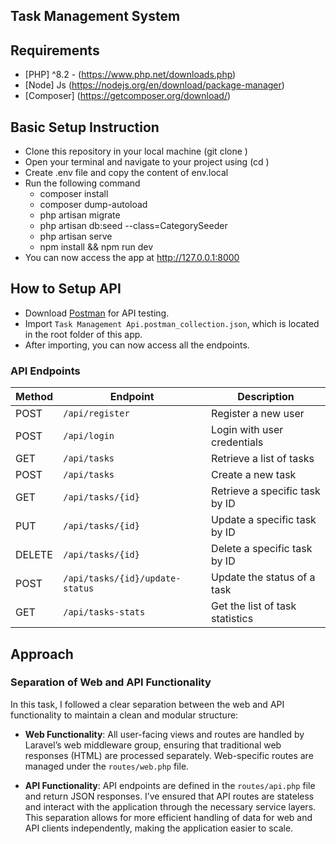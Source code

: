 ## Task Management System 

## Requirements
- [PHP] ^8.2 - (https://www.php.net/downloads.php) 
- [Node] Js (https://nodejs.org/en/download/package-manager)
- [Composer] (https://getcomposer.org/download/)

## Basic Setup Instruction
- Clone this repository in your local machine (git clone <repository-url>)
- Open your terminal and navigate to your project using (cd <localpath>)
- Create .env file and copy the content of env.local
- Run the following command 
    - composer install
    - composer dump-autoload
    - php artisan migrate 
    - php artisan db:seed --class=CategorySeeder
    - php artisan serve
    - npm install && npm run dev 
- You can now access the app at http://127.0.0.1:8000

## How to Setup API
- Download [Postman](https://www.postman.com/) for API testing.
- Import `Task Management Api.postman_collection.json`, which is located in the root folder of this app.
- After importing, you can now access all the endpoints.

### API Endpoints
| Method | Endpoint                          | Description                        |
|--------|-----------------------------------|------------------------------------|
| POST   | `/api/register`                   | Register a new user                |
| POST   | `/api/login`                      | Login with user credentials        |
| GET    | `/api/tasks`                      | Retrieve a list of tasks           |
| POST   | `/api/tasks`                      | Create a new task                  |
| GET    | `/api/tasks/{id}`                 | Retrieve a specific task by ID     |
| PUT    | `/api/tasks/{id}`                 | Update a specific task by ID       |
| DELETE | `/api/tasks/{id}`                 | Delete a specific task by ID       |
| POST   | `/api/tasks/{id}/update-status`   | Update the status of a task        |
| GET    | `/api/tasks-stats`                | Get the list of task statistics    |

## Approach
### Separation of Web and API Functionality
In this task, I followed a clear separation between the web and API functionality to maintain a clean and modular structure:

- **Web Functionality**: All user-facing views and routes are handled by Laravel’s web middleware group, ensuring that traditional web responses (HTML) are processed separately. Web-specific routes are managed under the `routes/web.php` file.
  
- **API Functionality**: API endpoints are defined in the `routes/api.php` file and return JSON responses. I’ve ensured that API routes are stateless and interact with the application through the necessary service layers. This separation allows for more efficient handling of data for web and API clients independently, making the application easier to scale.


